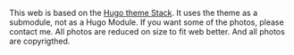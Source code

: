 This web is based on the [Hugo theme Stack](https://github.com/CaiJimmy/hugo-theme-stack). It uses the theme as a submodule, not as a Hugo Module.
If you want some of the photos, please contact me. All photos are reduced on size to fit web better. And all photos are copyrigthed.

